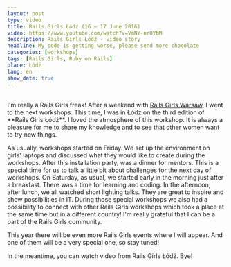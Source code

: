 ```yaml
---
layout: post
type: video
title: Rails Girls Łódź (16 – 17 June 2016)
video: https://www.youtube.com/watch?v=VmNY-nrOYbM
description: Rails Girls Łódź - video story
headline: My code is getting worse, please send more chocolate
categories: [workshops]
tags: [Rails Girls, Ruby on Rails]
place: Łódź
lang: en
show_date: true
---
```


<br>
I'm really a Rails Girls freak! After a weekend with <a href="{{ site.baseurl }}/rails-girls-warsaw-2016" title="Rails Girls Warsaw - video story">Rails Girls Warsaw</a>, I went to the next workshops. This time, I was in Łódź on the third edition of **Rails Girls Łódź**. I loved the atmosphere of this workshop. It is always a pleasure for me to share my knowledge and to see that other women want to try new things.

As usually, workshops started on Friday. We set up the environment on girls' laptops and discussed what they would like to create during the workshops. After this installation party, was a dinner for mentors. This is a special time for us to talk a little bit about challenges for the next day of workshops. On Saturday, as usual, we started early in the morning just after a breakfast. There was a time for learning and coding. In the afternoon, after lunch, we all watched short lighting talks. They are great to inspire and show possibilities in IT. During those special workshops we also had a possibility to connect with other Rails Girls workshops which took a place at the same time but in a different country! I'm really grateful that I can be a part of the Rails Girls community.

This year there will be even more Rails Girls events where I will appear. And one of them will be a very special one, so stay tuned!

In the meantime, you can watch video from Rails Girls Łódź. Bye!


